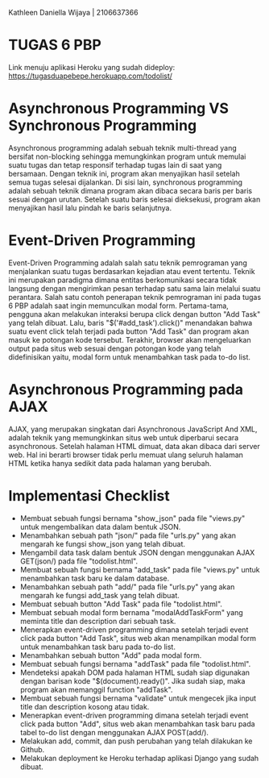 Kathleen Daniella Wijaya | 2106637366 

# TUGAS 6 PBP

Link menuju aplikasi Heroku yang sudah dideploy: https://tugasduapebepe.herokuapp.com/todolist/

# Asynchronous Programming VS Synchronous Programming
Asynchronous programming adalah sebuah teknik multi-thread yang bersifat non-blocking sehingga memungkinkan program untuk memulai suatu tugas dan tetap responsif terhadap tugas lain di saat yang bersamaan. Dengan teknik ini, program akan menyajikan hasil setelah semua tugas selesai dijalankan. Di sisi lain, synchronous programming adalah sebuah teknik dimana program akan dibaca secara baris per baris sesuai dengan urutan. Setelah suatu baris selesai dieksekusi, program akan menyajikan hasil lalu pindah ke baris selanjutnya. 

# Event-Driven Programming
Event-Driven Programming adalah salah satu teknik pemrograman yang menjalankan suatu tugas berdasarkan kejadian atau event tertentu. Teknik ini merupakan paradigma dimana entitas berkomunikasi secara tidak langsung dengan mengirimkan pesan terhadap satu sama lain melalui suatu perantara. Salah satu contoh penerapan teknik pemrograman ini pada tugas 6 PBP adalah saat ingin memunculkan modal form. Pertama-tama, pengguna akan melakukan interaksi berupa click dengan button "Add Task" yang telah dibuat. Lalu, baris "$('#add_task').click()" menandakan bahwa suatu event click telah terjadi pada button "Add Task" dan program akan masuk ke potongan kode tersebut. Terakhir, browser akan mengeluarkan output pada situs web sesuai dengan potongan kode yang telah didefinisikan yaitu, modal form untuk menambahkan task pada to-do list.

# Asynchronous Programming pada AJAX
AJAX, yang merupakan singkatan dari Asynchronous JavaScript And XML, adalah teknik yang memungkinkan situs web untuk diperbarui secara asynchronous. Setelah halaman HTML dimuat, data akan dibaca dari server web. Hal ini berarti browser tidak perlu memuat ulang seluruh halaman HTML ketika hanya sedikit data pada halaman yang berubah.

# Implementasi Checklist
- Membuat sebuah fungsi bernama "show_json" pada file "views.py" untuk mengembalikan data dalam bentuk JSON.
- Menambahkan sebuah path "json/" pada file "urls.py" yang akan mengarah ke fungsi show_json yang telah dibuat.
- Mengambil data task dalam bentuk JSON dengan menggunakan AJAX GET(json/) pada file "todolist.html".
- Membuat sebuah fungsi bernama "add_task" pada file "views.py" untuk menambahkan task baru ke dalam database.
- Menambahkan sebuah path "add/" pada file "urls.py" yang akan mengarah ke fungsi add_task yang telah dibuat. 
- Membuat sebuah button "Add Task" pada file "todolist.html".
- Membuat sebuah modal form bernama "modalAddTaskForm" yang meminta title dan description dari sebuah task.
- Menerapkan event-driven programming dimana setelah terjadi event click pada button "Add Task", situs web akan menampilkan modal form untuk menambahkan task baru pada to-do list.
- Menambahkan sebuah button "Add" pada modal form.
- Membuat sebuah fungsi bernama "addTask" pada file "todolist.html".
- Mendeteksi apakah DOM pada halaman HTML sudah siap digunakan dengan barisan kode "$(document).ready()". Jika sudah siap, maka program akan memanggil function "addTask".
- Membuat sebuah fungsi bernama "validate" untuk mengecek jika input title dan description kosong atau tidak.
- Menerapkan event-driven programming dimana setelah terjadi event click pada button "Add", situs web akan menambahkan task baru pada tabel to-do list dengan menggunakan AJAX POST(add/).
- Melakukan add, commit, dan push perubahan yang telah dilakukan ke Github.
- Melakukan deployment ke Heroku terhadap aplikasi Django yang sudah dibuat.
